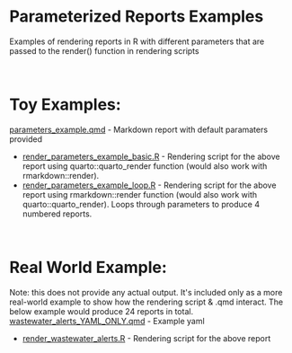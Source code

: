 # Parameterized Reports Examples
Examples of rendering reports in R with different parameters that are passed to the render() function in rendering scripts

<br>

# Toy Examples:
[parameters_example.qmd](parameters_example.qmd) - Markdown report with default paramaters provided
- [render_parameters_example_basic.R](render_parameters_example_basic.R) - Rendering script for the above report using quarto::quarto_render function (would also work with rmarkdown::render).
- [render_parameters_example_loop.R](render_parameters_example_loop.R) - Rendering script for the above report using rmarkdown::render function (would also work with quarto::quarto_render). Loops through parameters to produce 4 numbered reports.

<br>

# Real World Example:
Note: this does not provide any actual output. It's included only as a more real-world example to show how the rendering script & .qmd interact. The below example would produce 24 reports in total.  
[wastewater_alerts_YAML_ONLY.qmd](wastewater_alerts_YAML_ONLY.qmd) - Example yaml 
- [render_wastewater_alerts.R](render_wastewater_alerts.R) - Rendering script for the above report

